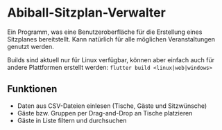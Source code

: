 # Abiball-Sitzplan-Verwalter

Ein Programm, was eine Benutzeroberfläche für die Erstellung eines Sitzplanes bereitstellt.
Kann natürlich für alle möglichen Veranstaltungen genutzt werden.

Builds sind aktuell nur für Linux verfügbar, können aber einfach auch für andere Plattformen erstellt werden: `flutter build <linux|web|windows>`

## Funktionen

- Daten aus CSV-Dateien einlesen (Tische, Gäste und Sitzwünsche)
- Gäste bzw. Gruppen per Drag-and-Drop an Tische platzieren
- Gäste in Liste filtern und durchsuchen
